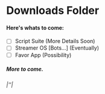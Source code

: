 # Downloads Folder

#### Here's whats to come:
- [ ] Script Suite (More Details Soon)
- [ ] Streamer OS [Bots...] (Eventually)
- [ ] Favor App (Possibility)

##### More to come.

###### |''|
